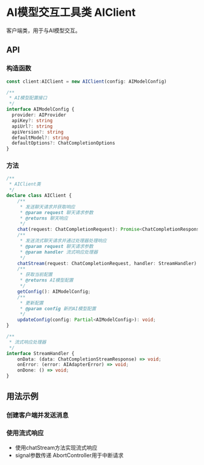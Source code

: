 # AI模型交互工具类 AIClient

客户端类，用于与AI模型交互。

## API

### 构造函数

```typescript
const client:AIClient = new AIClient(config: AIModelConfig)

/**
 * AI模型配置接口
 */
interface AIModelConfig {
  provider: AIProvider
  apiKey?: string
  apiUrl?: string
  apiVersion?: string
  defaultModel?: string
  defaultOptions?: ChatCompletionOptions
}

```

### 方法

```typescript
/**
 * AIClient类
 */
declare class AIClient {
    /**
     * 发送聊天请求并获取响应
     * @param request 聊天请求参数
     * @returns 聊天响应
     */
    chat(request: ChatCompletionRequest): Promise<ChatCompletionResponse>;
    /**
     * 发送流式聊天请求并通过处理器处理响应
     * @param request 聊天请求参数
     * @param handler 流式响应处理器
     */
    chatStream(request: ChatCompletionRequest, handler: StreamHandler): Promise<void>;
    /**
     * 获取当前配置
     * @returns AI模型配置
     */
    getConfig(): AIModelConfig;
    /**
     * 更新配置
     * @param config 新的AI模型配置
     */
    updateConfig(config: Partial<AIModelConfig>): void;
}

/**
 * 流式响应处理器
 */
interface StreamHandler {
    onData: (data: ChatCompletionStreamResponse) => void;
    onError: (error: AIAdapterError) => void;
    onDone: () => void;
}

```


## 用法示例

### 创建客户端并发送消息

<demo vue="../../demos/tools/client/Basic.vue" />


### 使用流式响应

- 使用chatStream方法实现流式响应
- signal参数传递 AbortController用于中断请求

<demo vue="../../demos/tools/client/Stream.vue" />

